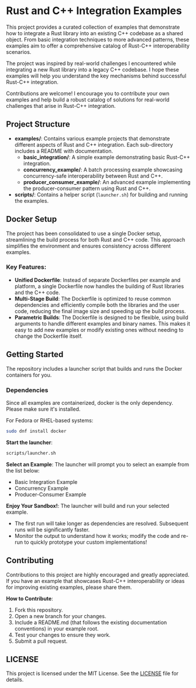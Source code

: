 # Rust and C++ Integration Examples
This project provides a curated collection of examples that demonstrate how to integrate a Rust library into an existing C++ codebase as a shared object. From basic integration techniques to more advanced patterns, these examples aim to offer a comprehensive catalog of Rust-C++ interoperability scenarios.

The project was inspired by real-world challenges I encountered while integrating a new Rust library into a legacy C++ codebase. I hope these examples will help you understand the key mechanisms behind successful Rust-C++ integration.

Contributions are welcome! I encourage you to contribute your own examples and help build a robust catalog of solutions for real-world challenges that arise in Rust-C++ integration.

## Project Structure

* **examples/**: Contains various example projects that demonstrate different aspects of Rust and C++ integration. Each sub-directory includes a README with documentation.
   * **basic_integration/**: A simple example demonstrating basic Rust-C++ integration.
   * **concurrency_example/**: A batch processing example showcasing concurrency-safe interoperability between Rust and C++.
   * **producer_consumer_example/**: An advanced example implementing the producer-consumer pattern using Rust and C++.
* **scripts/**: Contains a helper script (`launcher.sh`) for building and running the examples.

## Docker Setup

The project has been consolidated to use a single Docker setup, streamlining the build process for both Rust and C++ code. This approach simplifies the environment and ensures consistency across different examples.

### Key Features:
* **Unified Dockerfile**: Instead of separate Dockerfiles per example and platform, a single Dockerfile now handles the building of Rust libraries and the C++ code.
* **Multi-Stage Build**: The Dockerfile is optimized to reuse common dependencies and efficiently compile both the libraries and the user code, reducing the final image size and speeding up the build process.
* **Parametric Builds**: The Dockerfile is designed to be flexible, using build arguments to handle different examples and binary names. This makes it easy to add new examples or modify existing ones without needing to change the Dockerfile itself.

## Getting Started

The repository includes a launcher script that builds and runs the Docker containers for you.

### Dependencies

Since all examples are containerized, docker is the only dependency. Please make sure it's installed.

For Fedora or RHEL-based systems:
```bash
sudo dnf install docker
```

**Start the launcher**:
```bash
scripts/launcher.sh
```

**Select an Example**: The launcher will prompt you to select an example from the list below:
* Basic Integration Example
* Concurrency Example
* Producer-Consumer Example

**Enjoy Your Sandbox!**: The launcher will build and run your selected example.
* The first run will take longer as dependencies are resolved. Subsequent runs will be significantly faster.
* Monitor the output to understand how it works; modify the code and re-run to quickly prototype your custom implementations!

## Contributing

Contributions to this project are highly encouraged and greatly appreciated. If you have an example that showcases Rust-C++ interoperability or ideas for improving existing examples, please share them.

**How to Contribute**: 
1. Fork this repository.
2. Open a new branch for your changes.
3. Include a README.md (that follows the existing documentation conventions) in your example root.
4. Test your changes to ensure they work.
5. Submit a pull request.

## LICENSE

This project is licensed under the MIT License. See the [LICENSE](LICENSE) file for details.